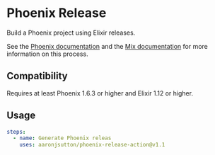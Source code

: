 # Phoenix Release

Build a Phoenix project using Elixir releases.

See the [Phoenix documentation](https://hexdocs.pm/phoenix/releases.html) and the [Mix documentation](https://hexdocs.pm/mix/Mix.Tasks.Release.html) for more information on this process.

## Compatibility

Requires at least Phoenix 1.6.3 or higher and Elixir 1.12 or higher.

## Usage

```yaml
steps:
  - name: Generate Phoenix releas
    uses: aaronjsutton/phoenix-release-action@v1.1
```

